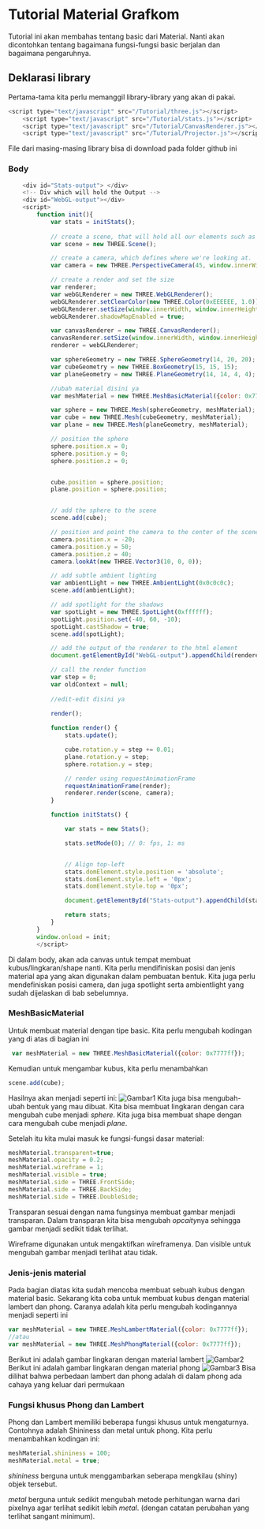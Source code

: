 # Tutorial Material Grafkom

Tutorial ini akan membahas tentang basic dari Material. Nanti akan dicontohkan tentang bagaimana fungsi-fungsi basic berjalan dan bagaimana pengaruhnya.

## Deklarasi library
Pertama-tama kita perlu memanggil library-library yang akan di pakai.

```javascript
<script type="text/javascript" src="/Tutorial/three.js"></script>
    <script type="text/javascript" src="/Tutorial/stats.js"></script>
    <script type="text/javascript" src="/Tutorial/CanvasRenderer.js"></script>
    <script type="text/javascript" src="/Tutorial/Projector.js"></script>
```
File dari masing-masing library bisa di download pada folder github ini

### Body
```javascript
    <div id="Stats-output"> </div>
    <!-- Div which will hold the Output -->
    <div id="WebGL-output"></div>
    <script>
        function init(){
            var stats = initStats();
            
            // create a scene, that will hold all our elements such as objects, cameras and lights.
            var scene = new THREE.Scene();

            // create a camera, which defines where we're looking at.
            var camera = new THREE.PerspectiveCamera(45, window.innerWidth / window.innerHeight, 0.1, 1000);

            // create a render and set the size
            var renderer;
            var webGLRenderer = new THREE.WebGLRenderer();
            webGLRenderer.setClearColor(new THREE.Color(0xEEEEEE, 1.0));
            webGLRenderer.setSize(window.innerWidth, window.innerHeight);
            webGLRenderer.shadowMapEnabled = true;

            var canvasRenderer = new THREE.CanvasRenderer();
            canvasRenderer.setSize(window.innerWidth, window.innerHeight);
            renderer = webGLRenderer;

            var sphereGeometry = new THREE.SphereGeometry(14, 20, 20);
            var cubeGeometry = new THREE.BoxGeometry(15, 15, 15);
            var planeGeometry = new THREE.PlaneGeometry(14, 14, 4, 4);

            //ubah material disini ya
            var meshMaterial = new THREE.MeshBasicMaterial({color: 0x7777ff});

            var sphere = new THREE.Mesh(sphereGeometry, meshMaterial);
            var cube = new THREE.Mesh(cubeGeometry, meshMaterial);
            var plane = new THREE.Mesh(planeGeometry, meshMaterial);

            // position the sphere
            sphere.position.x = 0;
            sphere.position.y = 0;
            sphere.position.z = 0;


            cube.position = sphere.position;
            plane.position = sphere.position;


            // add the sphere to the scene
            scene.add(cube);

            // position and point the camera to the center of the scene
            camera.position.x = -20;
            camera.position.y = 50;
            camera.position.z = 40;
            camera.lookAt(new THREE.Vector3(10, 0, 0));

            // add subtle ambient lighting
            var ambientLight = new THREE.AmbientLight(0x0c0c0c);
            scene.add(ambientLight);

            // add spotlight for the shadows
            var spotLight = new THREE.SpotLight(0xffffff);
            spotLight.position.set(-40, 60, -10);
            spotLight.castShadow = true;
            scene.add(spotLight);

            // add the output of the renderer to the html element
            document.getElementById("WebGL-output").appendChild(renderer.domElement);

            // call the render function
            var step = 0;
            var oldContext = null;
            
            //edit-edit disini ya
 
            render();

            function render() {
                stats.update();

                cube.rotation.y = step += 0.01;
                plane.rotation.y = step;
                sphere.rotation.y = step;

                // render using requestAnimationFrame
                requestAnimationFrame(render);
                renderer.render(scene, camera);
            }

            function initStats() {

                var stats = new Stats();

                stats.setMode(0); // 0: fps, 1: ms


                // Align top-left
                stats.domElement.style.position = 'absolute';
                stats.domElement.style.left = '0px';
                stats.domElement.style.top = '0px';

                document.getElementById("Stats-output").appendChild(stats.domElement);

                return stats;
            }
        }
        window.onload = init;
        </script>
```
Di dalam body, akan ada canvas untuk tempat membuat kubus/lingkaran/shape nanti. Kita perlu mendifiniskan posisi dan jenis material apa yang akan digunakan dalam pembuatan bentuk. Kita juga perlu mendefiniskan posisi camera, dan juga spotlight serta ambientlight yang sudah dijelaskan di bab sebelumnya.

### MeshBasicMaterial
Untuk membuat material dengan tipe basic. Kita perlu mengubah kodingan yang di atas di bagian ini
```javascript
 var meshMaterial = new THREE.MeshBasicMaterial({color: 0x7777ff});
```
Kemudian untuk mengambar kubus, kita perlu menambahkan
```javascript
scene.add(cube);
```
Hasilnya akan menjadi seperti ini:
![Gambar1](/Tutorial/images/foto1.png)
Kita juga bisa mengubah-ubah bentuk yang mau dibuat. Kita bisa membuat lingkaran dengan cara mengubah cube menjadi *sphere*. Kita juga bisa membuat shape dengan cara mengubah cube menjadi *plane*.


Setelah itu kita mulai masuk ke fungsi-fungsi dasar material:
```javascript
meshMaterial.transparent=true;
meshMaterial.opacity = 0.2;
meshMaterial.wireframe = 1;
meshMaterial.visible = true;
meshMaterial.side = THREE.FrontSide;
meshMaterial.side = THREE.BackSide;
meshMaterial.side = THREE.DoubleSide;
```
Transparan sesuai dengan nama fungsinya membuat gambar menjadi transparan. Dalam transparan kita bisa mengubah *opcaity*nya sehingga gambar menjadi sedikit tidak terlihat.

Wireframe digunakan untuk mengaktifkan wireframenya. Dan visible untuk mengubah gambar menjadi terlihat atau tidak.


### Jenis-jenis material
Pada bagian diatas kita sudah mencoba membuat sebuah kubus dengan material basic. Sekarang kita coba untuk membuat kubus dengan material lambert dan phong. Caranya adalah kita perlu mengubah kodingannya menjadi seperti ini
```javascript
var meshMaterial = new THREE.MeshLambertMaterial({color: 0x7777ff});
//atau
var meshMaterial = new THREE.MeshPhongMaterial({color: 0x7777ff});
```
Berikut ini adalah gambar lingkaran dengan material lambert
![Gambar2](/Tutorial/images/foto2.png)
Berikut ini adalah gambar lingkaran dengan material phong
![Gambar3](/Tutorial/images/foto3.png)
Bisa dilihat bahwa perbedaan lambert dan phong adalah di dalam phong ada cahaya yang keluar dari permukaan

### Fungsi khusus Phong dan Lambert
Phong dan Lambert memiliki beberapa fungsi khusus untuk mengaturnya. Contohnya adalah Shininess dan metal untuk phong.
Kita perlu menambahkan kodingan ini:
```Javascript
meshMaterial.shininess = 100;
meshMaterial.metal = true;
```
*shininess* berguna untuk menggambarkan seberapa mengkilau (shiny) objek tersebut.

*metal* berguna untuk sedikit mengubah metode perhitungan warna dari pixelnya agar terlihat sedikit lebih *metal*. (dengan catatan perubahan yang terlihat sangant minimum).    